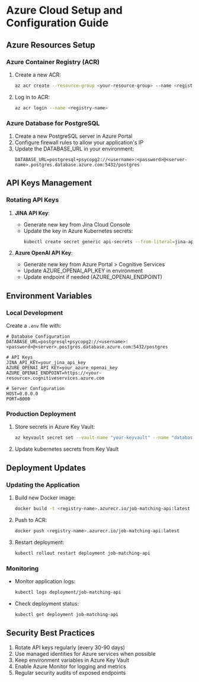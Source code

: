 # Azure Cloud Setup and Configuration Guide

## Azure Resources Setup

### Azure Container Registry (ACR)
1. Create a new ACR:
   ```bash
   az acr create --resource-group <your-resource-group> --name <registry-name> --sku Basic
   ```
2. Log in to ACR:
   ```bash
   az acr login --name <registry-name>
   ```

### Azure Database for PostgreSQL
1. Create a new PostgreSQL server in Azure Portal
2. Configure firewall rules to allow your application's IP
3. Update the DATABASE_URL in your environment:
   ```
   DATABASE_URL=postgresql+psycopg2://<username>:<password>@<server-name>.postgres.database.azure.com:5432/postgres
   ```

## API Keys Management

### Rotating API Keys
1. **JINA API Key**:
   - Generate new key from Jina Cloud Console
   - Update the key in Azure Kubernetes secrets:
     ```bash
     kubectl create secret generic api-secrets --from-literal=jina-api-key='new-key' --dry-run=client -o yaml | kubectl apply -f -
     ```

2. **Azure OpenAI API Key**:
   - Generate new key from Azure Portal > Cognitive Services
   - Update AZURE_OPENAI_API_KEY in environment
   - Update endpoint if needed (AZURE_OPENAI_ENDPOINT)

## Environment Variables

### Local Development
Create a `.env` file with:
```plaintext
# Database Configuration
DATABASE_URL=postgresql+psycopg2://<username>:<password>@<server>.postgres.database.azure.com:5432/postgres

# API Keys
JINA_API_KEY=your_jina_api_key
AZURE_OPENAI_API_KEY=your_azure_openai_key
AZURE_OPENAI_ENDPOINT=https://<your-resource>.cognitiveservices.azure.com

# Server Configuration
HOST=0.0.0.0
PORT=8000
```

### Production Deployment
1. Store secrets in Azure Key Vault:
   ```bash
   az keyvault secret set --vault-name "your-keyvault" --name "database-url" --value "your-database-url"
   ```
2. Update kubernetes secrets from Key Vault

## Deployment Updates

### Updating the Application
1. Build new Docker image:
   ```bash
   docker build -t <registry-name>.azurecr.io/job-matching-api:latest .
   ```
2. Push to ACR:
   ```bash
   docker push <registry-name>.azurecr.io/job-matching-api:latest
   ```
3. Restart deployment:
   ```bash
   kubectl rollout restart deployment job-matching-api
   ```

### Monitoring
- Monitor application logs:
  ```bash
  kubectl logs deployment/job-matching-api
  ```
- Check deployment status:
  ```bash
  kubectl get deployment job-matching-api
  ```

## Security Best Practices
1. Rotate API keys regularly (every 30-90 days)
2. Use managed identities for Azure services when possible
3. Keep environment variables in Azure Key Vault
4. Enable Azure Monitor for logging and metrics
5. Regular security audits of exposed endpoints